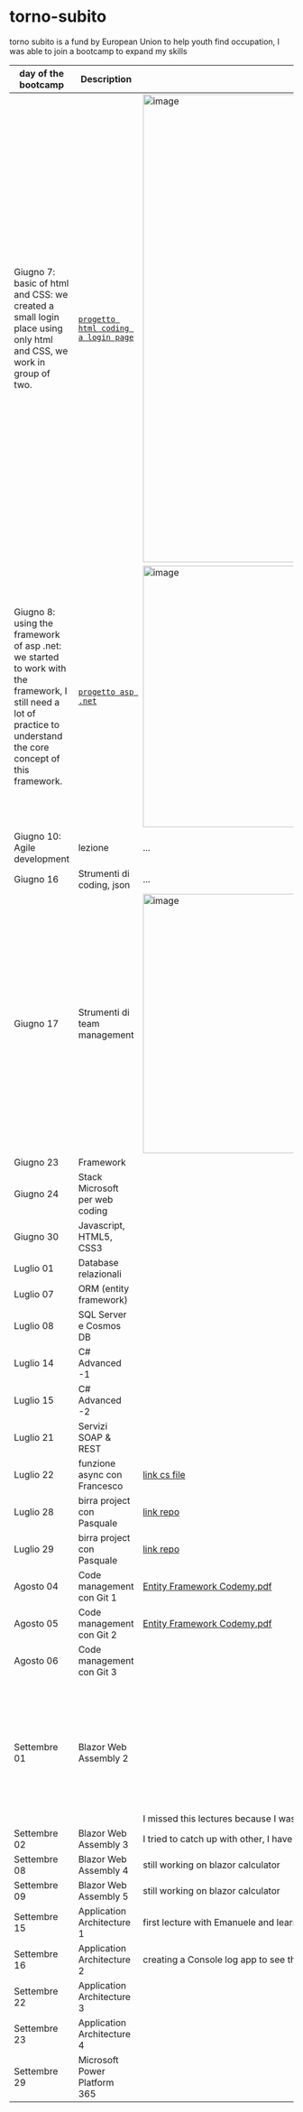 # torno-subito
torno subito is a fund by European Union to help youth find occupation, I was able to join a bootcamp to expand my skills 

| day of the bootcamp | Description | Image |
|---------------|--------------|------------|
| Giugno 7: basic of html and CSS: we created a small login place using only html and CSS, we work in group of two. | [`progetto html coding a login page`](https://github.com/alessiotucci/torno-subito/tree/main/progetto%20html)| <img width="830" alt="image" src="https://github.com/alessiotucci/torno-subito/assets/116757689/38f9967f-9088-44fc-831c-8b552508ab03">
|Giugno 8: using the framework of asp .net: we started to work with the framework, I still need a lot of practice to understand the core concept of this framework. | [`progetto asp .net`](https://github.com/alessiotucci/torno-subito/tree/main/esercizioAspNet.solutuion)|<img width="464" alt="image" src="https://github.com/alessiotucci/torno-subito/assets/116757689/b917450b-fe0b-4f1e-aa39-2a0cec7dea16">|
| Giugno 10: Agile development |       lezione               | ... |
| Giugno 16 | Strumenti di coding, json | ...| 
| Giugno 17 | Strumenti di team management |<img width="460" alt="image" src="https://github.com/alessiotucci/torno-subito/assets/116757689/3408683d-3238-48c5-990b-e66b95c612da">|
| Giugno 23 | Framework |
| Giugno 24 | Stack Microsoft per web coding|
| Giugno 30 | Javascript, HTML5, CSS3|
| Luglio 01 | Database relazionali|
| Luglio 07 | ORM (entity framework)|
| Luglio 08 | SQL Server e Cosmos DB|
| Luglio 14 | C# Advanced -1|
| Luglio 15 | C# Advanced -2|
| Luglio 21 | Servizi SOAP & REST|
| Luglio 22 | funzione async con Francesco| [link cs file](https://github.com/alessiotucci/torno-subito/blob/main/esercizioFRahCONsole.cs)
| Luglio 28 | birra project con Pasquale| [link repo](https://github.com/alessiotucci/birra-project)|
| Luglio 29 | birra project con Pasquale| [link repo](https://github.com/alessiotucci/birra-project)|
| Agosto 04 | Code management con Git 1| [Entity Framework Codemy.pdf](https://github.com/alessiotucci/torno-subito/files/12280112/Entity.Framework.Codemy.pdf)|
| Agosto 05 | Code management con Git 2|  [Entity Framework Codemy.pdf](https://github.com/alessiotucci/torno-subito/files/12280112/Entity.Framework.Codemy.pdf)|
| Agosto 06 | Code management con Git 3|
| Settembre 01 | Blazor Web Assembly 2| I missed this lectures because I was on a flight back to rome after vacation <img src="https://github.com/alessiotucci/torno-subito/assets/116757689/7e799ba4-b6cd-4286-b77a-a16e558a891c" width="250" alt="image">|
| Settembre 02 | Blazor Web Assembly 3| I tried to catch up with other, I have build a small calculator in blazor [calculator](https://github.com/alessiotucci/torno-subito/tree/main/blazorexercise/tutorialBlazor) |
| Settembre 08 | Blazor Web Assembly 4|still working on blazor calculator|
| Settembre 09 | Blazor Web Assembly 5| still working on blazor calculator|
| Settembre 15 | Application Architecture 1| first lecture with Emanuele and learning about system Design principle|
| Settembre 16 | Application Architecture 2| creating a Console log app to see  the solid principle in action  |
| Settembre 22 | Application Architecture 3|
| Settembre 23 | Application Architecture 4|
| Settembre 29 | Microsoft Power Platform 365|
